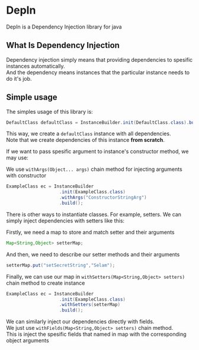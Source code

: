 # DepIn
DepIn is a Dependency Injection library for java

## What Is Dependency Injection
Dependency injection simply means that providing dependencies to spesific instances automatically.  
And the dependency means instances that the particular instance needs to do it's job.

## Simple usage
The simples usage of this library is:

```Java
DefaultClass defaultClass = InstanceBuilder.init(DefaultClass.class).build();
```

This way, we create a `defaultClass` instance with all dependencies.  
Note that we create dependencies of this instance **from scratch**.
  
If we want to pass spesific argument to instance's constructor method, we may use:

We use `withArgs(Object... args)` chain method for injecting arguments with constructor

```Java
ExampleClass ec = InstanceBuilder
					.init(ExampleClass.class)
					.withArgs("ConstructorStringArg")
					.build();
```

There is other ways to instantiate classes. For example, setters.
We can simply inject dependencies with setters like this:

Firstly, we need a map to store and match setter and their arguments

```Java
Map<String,Object> setterMap;
```
And then, we need to describe our setter methods and their arguments

```Java
setterMap.put("setSecretString","Selam");
```

Finally, we can use our map in `withSetters(Map<String,Object> setters)` chain method to create instance
```Java
ExampleClass ec = InstanceBuilder
					.init(ExampleClass.class)
					.withSetters(setterMap)
					.build();

```

We can similarly inject our dependencies directly with fields.  
We just use `withFields(Map<String,Object> setters)` chain method.  
This is inject the spesific fields that named in map with the corresponding object arguments